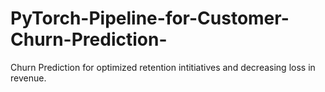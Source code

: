 # PyTorch-Pipeline-for-Customer-Churn-Prediction-
Churn Prediction for optimized retention intitiatives and decreasing loss in revenue.
